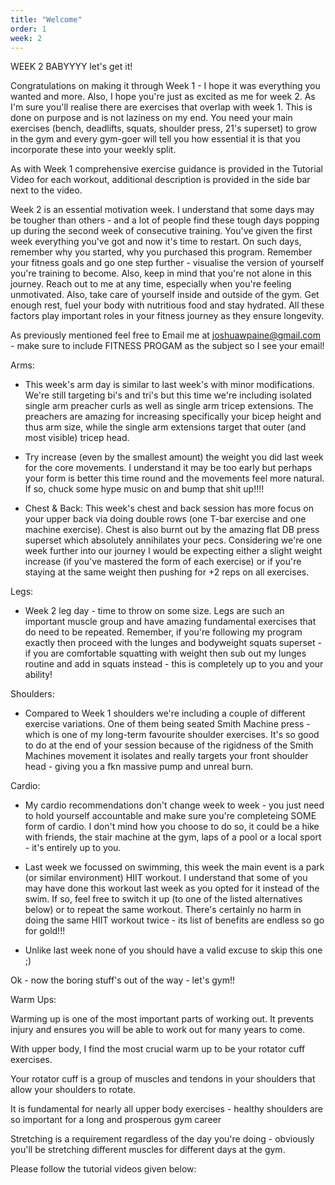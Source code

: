 ```yaml
---
title: "Welcome"
order: 1
week: 2
---
```


WEEK 2 BABYYYY let's get it!

Congratulations on making it through Week 1 - I hope it was everything you wanted and more. Also, I hope you're just as excited as me for week 2. As I'm sure you'll realise there are exercises that overlap with week 1. This is done on purpose and is not laziness on my end. You need your main exercises (bench, deadlifts, squats, shoulder press, 21's superset) to grow in the gym and every gym-goer will tell you how essential it is that you incorporate these into your weekly split.

As with Week 1 comprehensive exercise guidance is provided in the Tutorial Video for each workout, additional description is provided in the side bar next to the video.

Week 2 is an essential motivation week. I understand that some days may be tougher than others - and a lot of people find these tough days popping up during the second week of consecutive training. You've given the first week everything you've got and now it's time to restart. On such days, remember why you started, why you purchased this program. Remember your fitness goals and go one step further - visualise the version of yourself you're training to become. Also, keep in mind that you're not alone in this journey. Reach out to me at any time, especially when you're feeling unmotivated. Also, take care of yourself inside and outside of the gym. Get enough rest, fuel your body with nutritious food and stay hydrated. All these factors play important roles in your fitness journey as they ensure longevity.

As previously mentioned feel free to Email me at joshuawpaine@gmail.com - make sure to include FITNESS PROGAM as the subject so I see your email!

Arms: 

- This week's arm day is similar to last week's with minor modifications. We're still targeting bi's and tri's but this time we're including isolated single arm preacher curls as well as single arm tricep extensions. The preachers are amazing for increasing specifically your bicep height and thus arm size, while the single arm extensions target that outer (and most visible) tricep head. 

- Try increase (even by the smallest amount) the weight you did last week for the core movements. I understand it may be too early but perhaps your form is better this time round and the movements feel more natural. If so, chuck some hype music on and bump that shit up!!!! 

- Chest & Back: This week's chest and back session has more focus on your upper back via doing double rows (one T-bar exercise and one machine exercise). Chest is also burnt out by the amazing flat DB press superset which absolutely annihilates your pecs. Considering we're one week further into our journey I would be expecting either a slight weight increase (if you've mastered the form of each exercise) or if you're staying at the same weight then pushing for +2 reps on all exercises.

Legs: 

- Week 2 leg day - time to throw on some size. Legs are such an important muscle group and have amazing fundamental exercises that do need to be repeated. Remember, if you're following my program exactly then proceed with the lunges and bodyweight squats superset - if you are comfortable squatting with weight then sub out my lunges routine and add in squats instead - this is completely up to you and your ability! 

Shoulders: 

- Compared to Week 1 shoulders we're including a couple of different exercise variations. One of them being seated Smith Machine press - which is one of my long-term favourite shoulder exercises. It's so good to do at the end of your session because of the rigidness of the Smith Machines movement it isolates and really targets your front shoulder head - giving you a fkn massive pump and unreal burn. 

Cardio: 

- My cardio recommendations don't change week to week - you just need to hold yourself accountable and make sure you're completeing SOME form of cardio. I don't mind how you choose to do so, it could be a hike with friends, the stair machine at the gym, laps of a pool or a local sport - it's entirely up to you. 

- Last week we focussed on swimming, this week the main event is a park (or similar environment) HIIT workout. I understand that some of you may have done this workout last week as you opted for it instead of the swim. If so, feel free to switch it up (to one of the listed alternatives below) or to repeat the same workout. There's certainly no harm in doing the same HIIT workout twice - its list of benefits are endless so go for gold!!!

- Unlike last week none of you should have a valid excuse to skip this one ;)

Ok - now the boring stuff's out of the way - let's gym!!

Warm Ups:

Warming up is one of the most important parts of working out. It prevents injury and ensures you will be able to work out for many years to come.

With upper body, I find the most crucial warm up to be your rotator cuff exercises.

Your rotator cuff is a group of muscles and tendons in your shoulders that allow your shoulders to rotate.

It is fundamental for nearly all upper body exercises - healthy shoulders are so important for a long and prosperous gym career

Stretching is a requirement regardless of the day you're doing - obviously you'll be stretching different muscles for different days at the gym.

Please follow the tutorial videos given below:




